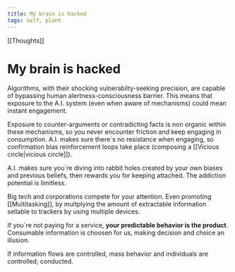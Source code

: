 ```yaml
---
title: My brain is hacked
tags: self, plant
---
```


[[Thoughts]]

# My brain is hacked

Algorithms, with their shocking vulnerabilty-seeking precision, are capable of bypassing human alertness-consciousness barrier. This means that exposure to the A.I. system (even when aware of mechanisms) could mean instant engagement.

Exposure to counter-arguments or contradicting facts is non organic within these mechanisms, so you never encounter friction and keep engaging in consumption. A.I. makes sure there´s no resistance when engaging, so confirmation bias reinforcement loops take place (composing a [[Vicious circle|vicious circle]]).

A.I. makes sure you´re diving into rabbit holes created by your own biases and previous beliefs, then rewards you for keeping attached. The addiction potential is limitless.

Big tech and corporations compete for your attention. Even promoting [[Multitasking]], by multplying the amount of extractable information sellable to trackers by using multiple devices. 

If you´re not paying for a service, **your predictable behavior is the product**. Consumable information is choosen for us, making decision and choice an illusion. 

If information flows are controlled, mass behavior and individuals are controlled; conducted.
